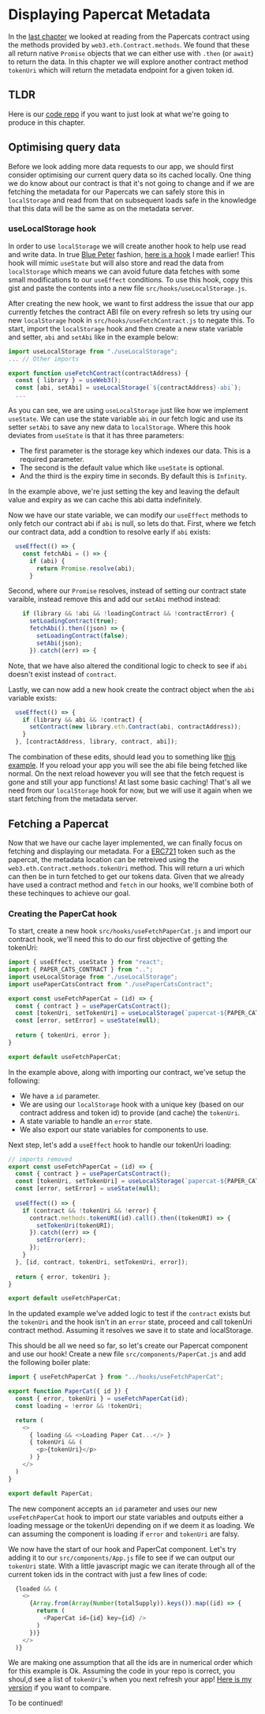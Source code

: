 # Displaying Papercat Metadata
In the [last chapter](../chapter-7) we looked at reading from the Papercats contract using the methods provided by `web3.eth.Contract.methods`.  We found that these all return native `Promise` objects that we can either use with `.then` (or `await`) to return the data.  In this chapter we will explore another contract method `tokenUri` which will return the metadata endpoint for a given token id.

## TLDR
Here is our [code repo](https://codesandbox.io/s/papercats-chapter-8-k5dphi) if you want to just look at what we're going to produce in this chapter.

## Optimising query data
Before we look adding more data requests to our app, we should first consider optimising our current query data so its cached locally.  One thing we do know about our contract is that it's not going to change and if we are fetching the metadata for our Papercats we can safely store this in `localStorage` and read from that on subsequent loads safe in the knowledge that this data will be the same as on the metadata server.

### useLocalStorage hook
In order to use `localStorage` we will create another hook to help use read and write data. In true [Blue Peter](https://www.youtube.com/watch?v=CTnKEqEvqNM) fashion, [here is a hook](https://gist.github.com/Alex-CoolCats/4ae77b5d4d5600970d0f8c75e92a7a18) I made earlier!  This hook will mimic `useState` but will also store and read the data from `localStorage` which means we can avoid future data fetches with some small modifications to our `useEffect` conditions.  To use this hook, copy this gist and paste the contents into a new file `src/hooks/useLocalStorage.js`.

After creating the new hook, we want to first address the issue that our app currently fetches the contract ABI file on every refresh so lets try using our new `localStorage` hook in `src/hooks/useFetchContract.js` to negate this.  To start, import the `localStorage` hook and then create a new state variable and setter, `abi` and `setAbi` like in the example below:
```js
import useLocalStorage from "./useLocalStorage";
... // Other imports

export function useFetchContract(contractAddress) {
  const { library } = useWeb3();
  const [abi, setAbi] = useLocalStorage(`${contractAddress}-abi`);
  ...
```
As you can see, we are using `useLocalStorage` just like how we implement `useState`.  We can use the state variable `abi` in our fetch logic and use its setter `setAbi` to save any new data to `localStorage`.  Where this hook deviates from `useState` is that it has three parameters:
- The first parameter is the storage key which indexes our data.  This is a required parameter.
- The second is the default value which like `useState` is optional.
- And the third is the expiry time in seconds.  By default this is `Infinity`.

In the example above, we're just setting the key and leaving the default value and expiry as we can cache this abi datta indefinitely.

Now we have our state variable, we can modify our `useEffect` methods to only fetch our contract abi if `abi` is null, so lets do that.  First, where we fetch our contract data, add a condtion to resolve early if `abi` exists:
```js
  useEffect(() => {
    const fetchAbi = () => {
      if (abi) {
        return Promise.resolve(abi);
      }
```
Second, where our `Promise` resolves, instead of setting our contract state varaible, instead remove this and add our `setAbi` method instead:
```js
    if (library && !abi && !loadingContract && !contractError) {
      setLoadingContract(true);
      fetchAbi().then((json) => {
        setLoadingContract(false);
        setAbi(json);
      }).catch((err) => {
```
Note, that we have also altered the conditional logic to check to see if `abi` doesn't exist instead of `contract`.

Lastly, we can now add a new hook create the contract object when the `abi` variable exists:
```js
  useEffect(() => {
    if (library && abi && !contract) {
      setContract(new library.eth.Contract(abi, contractAddress));
    }
  }, [contractAddress, library, contract, abi]);
```
The combination of these edits, should lead you to something like [this example](https://codesandbox.io/s/papercats-chapter-8-caching-contract-snd3cr?file=/src/hooks/useFetchContract.js). If you reload your app you will see the abi file being fetched like normal.  On the next reload however you will see that the fetch request is gone and still your app functions! At last some basic caching!  That's all we need from our `localStorage` hook for now, but we will use it again when we start fetching from the metadata server.

## Fetching a Papercat
Now that we have our cache layer implemented, we can finally focus on fetching and displaying our metadata.  For a [ERC721](https://docs.openzeppelin.com/contracts/4.x/erc721) token such as the papercat, the metadata location can be retreived using the `web3.eth.Contract.methods.tokenUri` method.  This will return a uri which can then be in turn fetched to get our tokens data.  Given that we already have  used a contract method and `fetch` in our hooks, we'll combine both of these techinques to achieve our goal.

### Creating the PaperCat hook
To start, create a new hook `src/hooks/useFetchPaperCat.js` and import our contract hook, we'll need this to do our first objective of getting the tokenUri:
```js
import { useEffect, useState } from "react";
import { PAPER_CATS_CONTRACT } from "..";
import useLocalStorage from "./useLocalStorage";
import usePaperCatsContract from "./usePaperCatsContract";

export const useFetchPaperCat = (id) => {
  const { contract } = usePaperCatsContract();
  const [tokenUri, setTokenUri] = useLocalStorage(`papercat-${PAPER_CATS_CONTRACT}-${id}-tokenUri`);
  const [error, setError] = useState(null);
  
  return { tokenUri, error };
}

export default useFetchPaperCat;
```
In the example above, along with importing our contract, we've setup the following:
- We have a `id` parameter.
- We are using our `localStorage` hook with a unique key (based on our contract address and token id) to provide (and cache) the `tokenUri`.  
- A state variable to handle an `error` state.
- We also export our state variables for components to use.

Next step, let's add a `useEffect` hook to handle our tokenUri loading:
```js
// imports removed
export const useFetchPaperCat = (id) => {
  const { contract } = usePaperCatsContract();
  const [tokenUri, setTokenUri] = useLocalStorage(`papercat-${PAPER_CATS_CONTRACT}-${id}-tokenUri`);
  const [error, setError] = useState(null);
  
  useEffect(() => {
    if (contract && !tokenUri && !error) {
      contract.methods.tokenURI(id).call().then((tokenURI) => {
        setTokenUri(tokenURI);
      }).catch((err) => {
        setError(err);
      });
    }
  }, [id, contract, tokenUri, setTokenUri, error]);
  
  return { error, tokenUri };
}

export default useFetchPaperCat;
```
In the updated example we've added logic to test if the `contract` exists but the `tokenUri` and the hook isn't in an `error` state, proceed and call tokenUri contract method.  Assuming it resolves we save it to state and localStorage.

This should be all we need so far, so let's create our Papercat component and use our hook!  Create a new file `src/components/PaperCat.js` and add the following boiler plate:
```js
import { useFetchPaperCat } from "../hooks/useFetchPaperCat";

export function PaperCat({ id }) {
  const { error, tokenUri } = useFetchPaperCat(id);
  const loading = !error && !tokenUri;

  return (
    <>
      { loading && <>Loading Paper Cat...</> }
      { tokenUri && (
        <p>{tokenUri}</p>
      ) }
    </>
  )
}

export default PaperCat;
```
The new component accepts an `id` parameter and uses our new `useFetchPaperCat` hook to import our state variables and outputs either a loading message or the tokenUri depending on if we deem it as loading.  We can assuming the component is loading if `error` and `tokenUri` are falsy.  

We now have the start of our hook and PaperCat component.  Let's try adding it to our `src/components/App.js` file to see if we can output our `tokenUri` state.  With a little javascript magic we can iterate through all of the current token ids in the contract with just a few lines of code:
```js
  {loaded && (
    <>
      {Array.from(Array(Number(totalSupply)).keys()).map((id) => {
        return (
          <PaperCat id={id} key={id} />
        )
      })}
    </>
  )}
```
We are making one assumption that all the ids are in numerical order which for this example is Ok. Assuming the code in your repo is correct, you shoul,d see a list of `tokenUri`'s when you next refresh your app!  [Here is my version](https://codesandbox.io/s/papercats-chapter-8-tokenuri-s29s26) if you want to compare.

To be continued!
